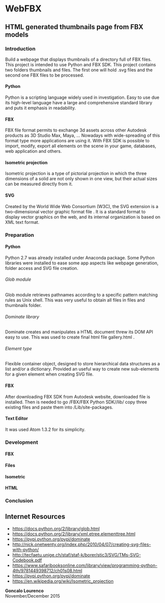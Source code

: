 # WebFBX
## HTML generated thumbnails page from FBX models

### Introduction
Build a webpage that displays thumbnails of a directory full of FBX files.
This project is intended to use Python and FBX SDK.
This project contains two folders thumbnails and files. The first one will hold .svg files and the second one FBX files to be processed.
#### Python
Python is a scripting language widely used in investigation.
Easy to use due its high-level language have a large and comprehensive standard library and puts it emphasis in readability.
#### FBX
FBX file format permits to exchange 3d assets across other Autodesk products as 3D Studio Max, Maya, ...
Nowadays with wide-spreading of this format type more applications are using it.
With FBX SDK is possible to import, modify, export all elements on the scene in your game, databases, web application and others.
#### Isometric projection
Isometric projection is a type of pictorial projection in which the three dimensions of a solid are not only shown in one view, but their actual sizes can be measured directly from it.
#### SVG
Created by the World Wide Web Consortium (W3C), the SVG extension is a two-dimensional vector graphic format file . It is a standard format to display vector graphics on the web, and its internal organization is based on XML text format.

### Preparation
#### Python
Python 2.7 was already installed under Anaconda package.
Some Python libraries were installed to ease some app aspects like webpage generation, folder access and SVG file creation.
###### Glob module
Glob module retrieves pathnames according to a specific pattern matching rules as Unix shell.
This was very useful to obtain all files in files and thumbnails folder.
###### Dominate library
Dominate creates and manipulates a HTML document threw its DOM API easy to use.
This was used to create final html file gallery.html .
###### Element type
Flexible container object, designed to store hierarchical data structures as a list and/or a dictionary.
Provided an useful way to create new sub-elements for a given element when creating SVG file.
#### FBX
After downloading FBX SDK from Autodesk website, downloaded file is installed.
Then is needed to go <your programs folder>/FBX/FBX Python SDK/<your version>/lib/<your Python version> copy three existing files and paste them into <your Python folder>/Lib/site-packages.
#### Text Editor
It was used Atom 1.3.2 for its simplicity.

### Development
#### FBX

#### Files

#### Isometric

#### HTML

### Conclusion

## Internet Resources
- https://docs.python.org/2/library/glob.html
- https://docs.python.org/2/library/xml.etree.elementtree.html
- https://pypi.python.org/pypi/dominate
- http://nick.onetwenty.org/index.php/2010/04/07/creating-svg-files-with-python/
- http://tecfaetu.unige.ch/staf/staf-k/borer/stic3/SVG/TMs-SVG-Codebook.pdf
- https://www.safaribooksonline.com/library/view/programming-python-4th/9781449398712/ch01s08.html
- https://pypi.python.org/pypi/dominate
- https://en.wikipedia.org/wiki/Isometric_projection

**Goncalo Lourenco**  
November/December 2015
